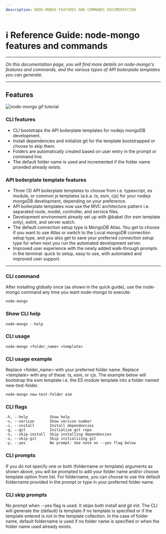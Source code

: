 ```yaml
---
description: NODE-MONGO FEATURES AND COMMANDS DOCUMENTATION
---
```


# ℹ Reference Guide: node-mongo features and commands

***

_On this documentation page, you will find more details on node-mongo's features and commands, and the various types of API boilerplate templates you can generate._

***

## Features

![node-mongo gif tutorial](https://github.com/Ifycode/Ifycode/blob/main/code-collabo/node-mongo-cli.gif?raw=true)

### CLI features

* CLI bootstraps the API boilerplate templates for nodejs mongoDB development.
* Install dependencies and initialize git for the template bootstrapped or choose to skip them.
* Folders are automatically created based on user entry in the prompt or command line.
* The default folder name is used and incremented if the folder name provided already exists.

### API boilerplate template features

* Three (3) API boilerplate templates to choose from i.e. typescript, es module, or common js templates (a.k.a. ts, esm, cjs) for your nodejs mongoDB development, depending on your preference.
* API boilerplate templates now use the MVC architecture pattern i.e. separated route, model, controller, and service files.
* Development environment already set up with @babel (for esm template only), eslint, and server watch.
* The default connection setup type is MongoDB Atlas. You get to choose if you want to use Atlas or switch to the Local mongoDB connection setup type, and you also get to save your preferred connection setup type for when next you run the automated development server.
* Improved user experience with the newly added walk-through prompts in the terminal: quick to setup, easy to use, with automated and improved user support.

***

### CLI command

After installing globally once (as shown in the quick guide), use the node-mongo command any time you want node-mongo to execute:

```
node-mongo
```

### Show CLI help

```
node-mongo --help
```

### CLI usage

```
node-mongo <folder_name> <template>
```

### CLI usage example

Replace \<folder\_name> with your preferred folder name. Replace \<template> with any of these: ts, esm, or cjs. The example below will bootstrap the esm template i.e. the ES module template into a folder named new-test-folder.

```
node-mongo new-test-folder esm
```

### CLI flags

```
-h, --help          Show help
-v, --version       Show version number
-i, --install       Install dependencies
-g, --git           Initialize git repo
-s, --skip-install  Skip installing dependencies
-x, --skip-git      Skip initializing git
-y, --yes           No prompt: See note on --yes flag below
```

### CLI prompts

If you do not specify one or both (foldername or template) arguments as shown above, you will be prompted to add your folder name and/or choose template option from list. For foldername, you can choose to use the default foldername provided in the prompt or type in your preferred folder name.

### CLI skip prompts

No prompt when --yes flag is used. It skips both install and git init. The CLI will generate the (default) ts template if no template is specified or if the template entered is not in the template collection. In the case of folder name, default foldername is used if no folder name is specified or when the folder name used already exists.
